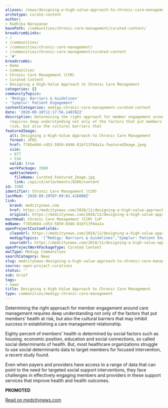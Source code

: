 ```yaml
---
aliases: /news/designing-a-high-value-approach-to-chronic-care-management
archetype: curate-content
author:
- Radhika Narayanan
basePath: /communities/chronic-care-management/curated-content/
breadcrumbLinks:
- /
- /communities/
- /communities/chronic-care-management/
- /communities/chronic-care-management/curated-content
- '#'
breadcrumbs:
- Home
- Communities
- Chronic Care Management (CCM)
- Curated Content
- Designing a High-Value Approach to Chronic Care Management
categories: []
communityTopics:
- 'Medigy: Barriers & Guidelines'
- 'Symplur: Patient Engagement'
contentCategories: medigy-chronic-care-management-curated-content
date: '2020-09-10T11:17:56.148782Z'
description: Determining the right approach for member engagement around care management
  requires deep understanding not only of the factors that put members’ health at
  risk, but also the cultural barriers that
featuredImage:
  alt: Designing a High-Value Approach to Chronic Care Management
  format: JPEG
  href: f745e684-cd53-5859-b946-81bf13f64a1a-featuredImage.jpeg
  size:
  - 677
  - 516
  valid: true
  workPackage: 3380
  wpAttachment:
    fileName: Curated_Featured_Image.jpg
    link: /api/v3/attachments/9286/content
id: 3380
identifier: Chronic Care Management (CCM)
lastMod: '2020-09-29T07:09:01.416000Z'
link:
  brand: medcitynews.com
  href: https://medcitynews.com/2018/11/designing-a-high-value-approach-to-chronic-care-management/
  original: https://medcitynews.com/2018/11/designing-a-high-value-approach-to-chronic-care-management/
mastHead: Chronic Care Management (CCM) CoP
mdName: f745e684-cd53-5859-b946-81bf13f64a1a
openProjectCustomFields:
  cleanUrl: https://medcitynews.com/2018/11/designing-a-high-value-approach-to-chronic-care-management/
  medigyTopics: '["Medigy: Barriers & Guidelines","Symplur: Patient Engagement"]'
  sourceUrl: https://medcitynews.com/2018/11/designing-a-high-value-approach-to-chronic-care-management/
openProjectWorkPackageType: Curated Content
owlType: Medigy Communities
searchCategory: News
slug: medcitynews-designing-a-high-value-approach-to-chronic-care-management
source: open-project-curations
status: ''
sub: brief
tags:
- news
title: Designing a High-Value Approach to Chronic Care Management
type: communities/medigy-chronic-care-management
---
```


Determining the right approach for member engagement around care management requires deep understanding not only of the factors that put members’ health at risk, but also the cultural barriers that may inhibit success in establishing a care management relationship.

Eighty percent of members’ health is determined by social factors such as housing, economic position, education and social connections, so called social determinants of health. But, most healthcare organizations struggle to use social determinants data to target members for focused intervention, a recent study found.

Even when payers and providers have access to a range of data that can point to the need for targeted social support interventions, they face challenges in effectively engaging members and providers in these support services that improve health and health outcomes.

**PROMOTED**  
  
[Read on medcitynews.com](https://medcitynews.com/2018/11/designing-a-high-value-approach-to-chronic-care-management/)